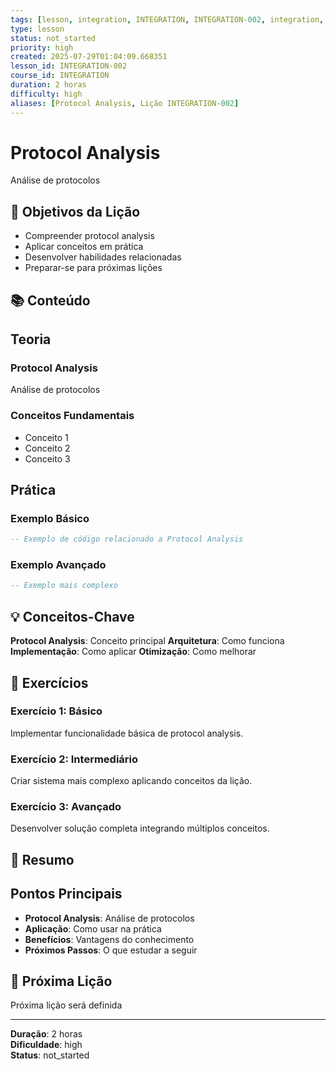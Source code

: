 ```yaml
---
tags: [lesson, integration, INTEGRATION, INTEGRATION-002, integration, lesson]
type: lesson
status: not_started
priority: high
created: 2025-07-29T01:04:09.668351
lesson_id: INTEGRATION-002
course_id: INTEGRATION
duration: 2 horas
difficulty: high
aliases: [Protocol Analysis, Lição INTEGRATION-002]
---
```


# Protocol Analysis

Análise de protocolos

## 🎯 Objetivos da Lição

- Compreender protocol analysis
- Aplicar conceitos em prática
- Desenvolver habilidades relacionadas
- Preparar-se para próximas lições

## 📚 Conteúdo


## Teoria

### Protocol Analysis
Análise de protocolos

### Conceitos Fundamentais
- Conceito 1
- Conceito 2
- Conceito 3

## Prática

### Exemplo Básico
```lua
-- Exemplo de código relacionado a Protocol Analysis
```

### Exemplo Avançado
```lua
-- Exemplo mais complexo
```


## 💡 Conceitos-Chave

**Protocol Analysis**: Conceito principal
**Arquitetura**: Como funciona
**Implementação**: Como aplicar
**Otimização**: Como melhorar

## 🧪 Exercícios


### Exercício 1: Básico
Implementar funcionalidade básica de protocol analysis.

### Exercício 2: Intermediário
Criar sistema mais complexo aplicando conceitos da lição.

### Exercício 3: Avançado
Desenvolver solução completa integrando múltiplos conceitos.


## 📝 Resumo


## Pontos Principais

- **Protocol Analysis**: Análise de protocolos
- **Aplicação**: Como usar na prática
- **Benefícios**: Vantagens do conhecimento
- **Próximos Passos**: O que estudar a seguir


## 🔗 Próxima Lição

Próxima lição será definida

---

**Duração**: 2 horas  
**Dificuldade**: high  
**Status**: not_started
